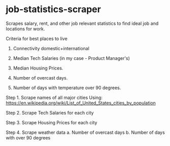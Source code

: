 # job-statistics-scraper
Scrapes salary, rent, and other job relevant statistics to find ideal job and locations for work.


Criteria for best places to live
1. Connectivity domestic+international

2. Median Tech Salaries (in my case - Product Manager's)
3. Median Housing Prices.
4. Number of overcast days.
5. Number of days with temperature over 90 degrees.


Step 1. Scrape names of all major cities
    Using: https://en.wikipedia.org/wiki/List_of_United_States_cities_by_population

Step 2. Scrape Tech Salaries for each city

Step 3. Scrape Housing Prices for each city

Step 4. Scrape weather data
    a. Number of overcast days
    b. Number of days with over 90 degrees
